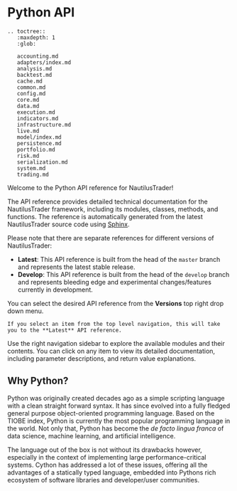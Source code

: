 # Python API

```{eval-rst}
.. toctree::
   :maxdepth: 1
   :glob:
   
   accounting.md
   adapters/index.md
   analysis.md
   backtest.md
   cache.md
   common.md
   config.md
   core.md
   data.md
   execution.md
   indicators.md
   infrastructure.md
   live.md
   model/index.md
   persistence.md
   portfolio.md
   risk.md
   serialization.md
   system.md
   trading.md
```

Welcome to the Python API reference for NautilusTrader!

The API reference provides detailed technical documentation for the NautilusTrader framework,
including its modules, classes, methods, and functions. The reference is automatically generated
from the latest NautilusTrader source code using [Sphinx](https://www.sphinx-doc.org/en/master/).

Please note that there are separate references for different versions of NautilusTrader:

- **Latest**: This API reference is built from the head of the `master` branch and represents the latest stable release.
- **Develop**: This API reference is built from the head of the `develop` branch and represents bleeding edge and experimental changes/features currently in development.

You can select the desired API reference from the **Versions** top right drop down menu.

```{note}
If you select an item from the top level navigation, this will take you to the **Latest** API reference.
```

Use the right navigation sidebar to explore the available modules and their contents.
You can click on any item to view its detailed documentation, including parameter descriptions, and return value explanations.

## Why Python?

Python was originally created decades ago as a simple scripting language with a clean straight
forward syntax. It has since evolved into a fully fledged general purpose object-oriented
programming language. Based on the TIOBE index, Python is currently the most popular programming language in the world.
Not only that, Python has become the _de facto lingua franca_ of data science, machine learning, and artificial intelligence.

The language out of the box is not without its drawbacks however, especially in the context of
implementing large performance-critical systems. Cython has addressed a lot of these issues, offering all the advantages
of a statically typed language, embedded into Pythons rich ecosystem of software libraries and
developer/user communities.

